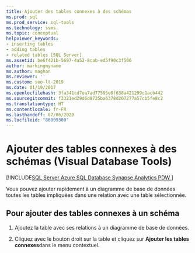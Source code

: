```yaml
---
title: Ajouter des tables connexes à des schémas
ms.prod: sql
ms.prod_service: sql-tools
ms.technology: ssms
ms.topic: conceptual
helpviewer_keywords:
- inserting tables
- adding tables
- related tables [SQL Server]
ms.assetid: be6f421b-5697-4a52-8cab-ed5f90c3f506
author: markingmyname
ms.author: maghan
ms.reviewer: ''
ms.custom: seo-lt-2019
ms.date: 01/19/2017
ms.openlocfilehash: 3fa341cd7ea7ad77595e8f638a421299c1acb442
ms.sourcegitcommit: f3321ed29d6d8725ba6378d207277a57cb5fe8c2
ms.translationtype: HT
ms.contentlocale: fr-FR
ms.lasthandoff: 07/06/2020
ms.locfileid: "86009300"
---
```

# <a name="add-related-tables-to-diagrams-visual-database-tools"></a>Ajouter des tables connexes à des schémas (Visual Database Tools)

[!INCLUDE[SQL Server Azure SQL Database Synapse Analytics PDW ](../../includes/applies-to-version/sql-asdb-asdbmi-asa-pdw.md)]

Vous pouvez ajouter rapidement à un diagramme de base de données toutes les tables impliquées dans une relation avec une table sélectionnée.  
  
## <a name="to-add-related-tables-to-a-diagram"></a>Pour ajouter des tables connexes à un schéma
  
1. Ajoutez la table avec ses relations à un diagramme de base de données.  
  
2. Cliquez avec le bouton droit sur la table et cliquez sur **Ajouter les tables connexes**dans le menu contextuel.
